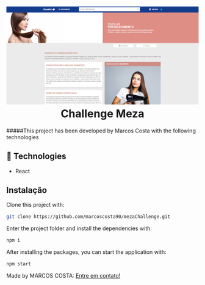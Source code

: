 <h1 align="center">
    <img alt="mainpage" src="./public/images/mainpage.png" />
    <br>
    Challenge Meza
</h1>




#####This project has been developed by Marcos Costa with the following technologies

  ## 🚀 Technologies
  
- React
   
## Instalação

Clone this project with:

```sh
git clone https://github.com/marcoscosta90/mezaChallenge.git
```

Enter the project folder and install the dependencies with:

```sh
npm i
```

After installing the packages, you can start the application with:

```sh
npm start
```

Made by MARCOS COSTA:  [Entre em contato!](https://www.linkedin.com/in/marcoscosta90/)

